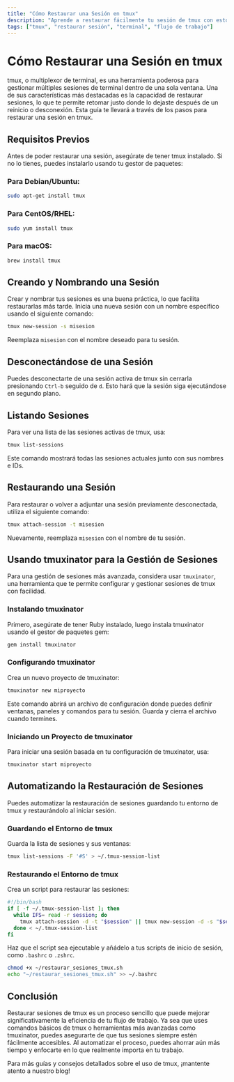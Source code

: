 ```yaml
---
title: "Cómo Restaurar una Sesión en tmux"
description: "Aprende a restaurar fácilmente tu sesión de tmux con estos pasos. Mantén tu flujo de trabajo y retoma justo donde lo dejaste en tmux."
tags: ["tmux", "restaurar sesión", "terminal", "flujo de trabajo"]
---
```


# Cómo Restaurar una Sesión en tmux

tmux, o multiplexor de terminal, es una herramienta poderosa para gestionar múltiples sesiones de terminal dentro de una sola ventana. Una de sus características más destacadas es la capacidad de restaurar sesiones, lo que te permite retomar justo donde lo dejaste después de un reinicio o desconexión. Esta guía te llevará a través de los pasos para restaurar una sesión en tmux.

## Requisitos Previos

Antes de poder restaurar una sesión, asegúrate de tener tmux instalado. Si no lo tienes, puedes instalarlo usando tu gestor de paquetes:

### Para Debian/Ubuntu:
```bash
sudo apt-get install tmux
```

### Para CentOS/RHEL:
```bash
sudo yum install tmux
```

### Para macOS:
```bash
brew install tmux
```

## Creando y Nombrando una Sesión

Crear y nombrar tus sesiones es una buena práctica, lo que facilita restaurarlas más tarde. Inicia una nueva sesión con un nombre específico usando el siguiente comando:

```bash
tmux new-session -s misesion
```

Reemplaza `misesion` con el nombre deseado para tu sesión.

## Desconectándose de una Sesión

Puedes desconectarte de una sesión activa de tmux sin cerrarla presionando `Ctrl-b` seguido de `d`. Esto hará que la sesión siga ejecutándose en segundo plano.

## Listando Sesiones

Para ver una lista de las sesiones activas de tmux, usa:

```bash
tmux list-sessions
```

Este comando mostrará todas las sesiones actuales junto con sus nombres e IDs.

## Restaurando una Sesión

Para restaurar o volver a adjuntar una sesión previamente desconectada, utiliza el siguiente comando:

```bash
tmux attach-session -t misesion
```

Nuevamente, reemplaza `misesion` con el nombre de tu sesión.

## Usando tmuxinator para la Gestión de Sesiones

Para una gestión de sesiones más avanzada, considera usar `tmuxinator`, una herramienta que te permite configurar y gestionar sesiones de tmux con facilidad.

### Instalando tmuxinator

Primero, asegúrate de tener Ruby instalado, luego instala tmuxinator usando el gestor de paquetes gem:

```bash
gem install tmuxinator
```

### Configurando tmuxinator

Crea un nuevo proyecto de tmuxinator:

```bash
tmuxinator new miproyecto
```

Este comando abrirá un archivo de configuración donde puedes definir ventanas, paneles y comandos para tu sesión. Guarda y cierra el archivo cuando termines.

### Iniciando un Proyecto de tmuxinator

Para iniciar una sesión basada en tu configuración de tmuxinator, usa:

```bash
tmuxinator start miproyecto
```

## Automatizando la Restauración de Sesiones

Puedes automatizar la restauración de sesiones guardando tu entorno de tmux y restaurándolo al iniciar sesión.

### Guardando el Entorno de tmux

Guarda la lista de sesiones y sus ventanas:

```bash
tmux list-sessions -F '#S' > ~/.tmux-session-list
```

### Restaurando el Entorno de tmux

Crea un script para restaurar las sesiones:

```bash
#!/bin/bash
if [ -f ~/.tmux-session-list ]; then
  while IFS= read -r session; do
    tmux attach-session -d -t "$session" || tmux new-session -d -s "$session"
  done < ~/.tmux-session-list
fi
```

Haz que el script sea ejecutable y añádelo a tus scripts de inicio de sesión, como `.bashrc` o `.zshrc`.

```bash
chmod +x ~/restaurar_sesiones_tmux.sh
echo "~/restaurar_sesiones_tmux.sh" >> ~/.bashrc
```

## Conclusión

Restaurar sesiones de tmux es un proceso sencillo que puede mejorar significativamente la eficiencia de tu flujo de trabajo. Ya sea que uses comandos básicos de tmux o herramientas más avanzadas como tmuxinator, puedes asegurarte de que tus sesiones siempre estén fácilmente accesibles. Al automatizar el proceso, puedes ahorrar aún más tiempo y enfocarte en lo que realmente importa en tu trabajo.

Para más guías y consejos detallados sobre el uso de tmux, ¡mantente atento a nuestro blog!